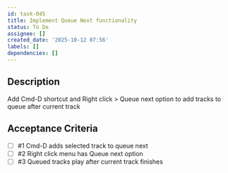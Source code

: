 ```yaml
---
id: task-045
title: Implement Queue Next functionality
status: To Do
assignee: []
created_date: '2025-10-12 07:56'
labels: []
dependencies: []
---
```


## Description

Add Cmd-D shortcut and Right click > Queue next option to add tracks to queue after current track

## Acceptance Criteria
<!-- AC:BEGIN -->
- [ ] #1 Cmd-D adds selected track to queue next
- [ ] #2 Right click menu has Queue next option
- [ ] #3 Queued tracks play after current track finishes
<!-- AC:END -->
